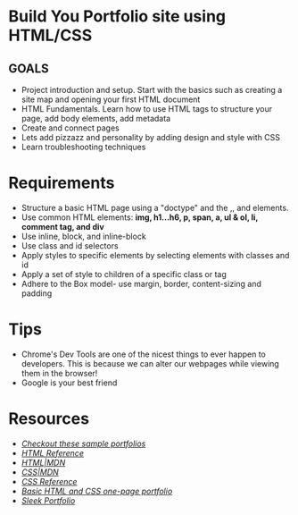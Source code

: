 # Build You Portfolio site using HTML/CSS

## GOALS
- Project introduction and setup. Start with the basics such as creating a 
site map and opening your first HTML document
- HTML Fundamentals. Learn how to use HTML tags to structure your page, add
body elements, add metadata
- Create and connect pages
- Lets add pizzazz and personality by adding design and style with CSS
- Learn troubleshooting techniques

# Requirements
- Structure a basic HTML page using a "doctype" and the <html>,<head>, and <body> elements.
- Use common HTML elements: **img, h1...h6, p, span, a, ul & ol, li, comment tag, and div**
- Use inline, block, and inline-block
- Use class and id selectors
- Apply styles to specific elements by selecting elements with classes and id
- Apply a set of style to children of a specific class or tag
- Adhere to the Box model- use margin, border, content-sizing and padding

# Tips
- Chrome's Dev Tools are one of the nicest things to ever happen to developers. This is because we can alter our webpages while viewing them in the browser!
- Google is your best friend

# Resources 
- *[Checkout these sample portfolios](http://htmlinspiration.com/websites/personal-portfolio/23/)*
- *[HTML Reference](http://www.w3schools.com/TAGs/)*
- *[HTML|MDN](https://developer.mozilla.org/en-US/docs/Web/HTML)*
- *[CSS|MDN](https://developer.mozilla.org/en-US/docs/Web/CSS)*
- *[CSS Reference](http://www.w3schools.com/cssref/)*
- *[Basic HTML and CSS one-page portfolio](http://tutorialzine.com/2010/02/html5-css3-website-template/)*
- *[Sleek Portfolio](https://code.tutsplus.com/tutorials/build-a-sleek-portfolio-site-from-scratch--net-16)*

